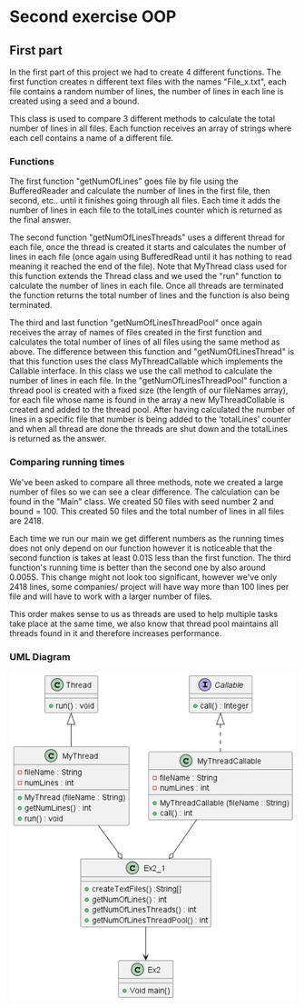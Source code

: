 # Second exercise OOP
## First part
In the first part of this project we had to create 4 different functions. The first function creates n different text files with the names "File_x.txt", each file contains a random number of lines, the number of lines in each line is created using a seed and a bound.

This class is used to compare 3 different methods to calculate the total number of lines in all files. Each function receives an array of strings where each cell contains a name of a different file.
### Functions
The first function "getNumOfLines" goes file by file using the BufferedReader and calculate the number of lines in the first file, then second, etc.. until it finishes going through all files. Each time it adds the number of lines in each file to the totalLines counter which is returned as the final answer.

The second function "getNumOfLinesThreads" uses a different thread for each file, once the thread is created it starts and calculates the number of lines in each file (once again using BufferedRead until it has nothing to read meaning it reached the end of the file). Note that MyThread class used for this function extends the Thread class and we used the "run" function to calculate the number of lines in each file. Once all threads are terminated the function returns the total number of lines and the function is also being terminated.

The third and last function "getNumOfLinesThreadPool" once again receives the array of names of files created in the first function and calculates the total number of lines of all files using the same method as above. The difference between this function and "getNumOfLinesThread" is that this function uses the class MyThreadCallable which implements the Callable interface. In this class we use the call method to calculate the number of lines in each file. 
In the "getNumOfLinesThreadPool" function a thread pool is created with a fixed size (the length of our fileNames array), for each file whose name is found in the array a new MyThreadCollable is created and added to the thread pool.
After having calculated the number of lines in a specific file that number is being added to the 'totalLines' counter and when all thread are done the threads are shut down and the totalLines is returned as the answer.

### Comparing running times
We've been asked to compare all three methods, note we created a large number of files so we can see a clear difference. The calculation can be found in the "Main" class.
We created 50 files with seed number 2 and bound = 100. This created 50 files and the total number of lines in all files are 2418. 

Each time we run our main we get different numbers as the running times does not only depend on our function however it is noticeable that the second function is takes at least 0.01S less than the first function.
The third function's running time is better than the second one by also around 0.005S.
This change might not look too significant, however we've only 2418 lines, some companies/ project will have way more than 100 lines per file and will have to work with a larger number of files.

This order makes sense to us as threads are used to help multiple tasks take place at the same time, we also know that thread pool maintains all threads found in it and therefore increases performance.

### UML Diagram

![diagram](UMLdiagram.png)